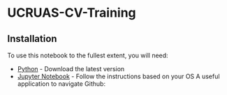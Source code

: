 # UCRUAS-CV-Training
## Installation
To use this notebook to the fullest extent, you will need: </br>
* [Python](https://www.python.org/downloads/) - Download the latest version
* [Jupyter Notebook](https://jupyter.readthedocs.io/en/latest/install.html) - Follow the instructions based on your OS
A useful application to navigate Github: </br>
